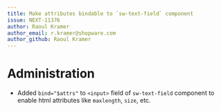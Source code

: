 ```yaml
---
title: Make attributes bindable to `sw-text-field` component
issue: NEXT-11376
author: Raoul Kramer
author_email: r.kramer@shopware.com 
author_github: Raoul Kramer
---
```

# Administration
* Added `bind="$attrs"` to `<input>` field  of `sw-text-field` component to enable html attributes like `maxlength`, `size`, etc.